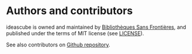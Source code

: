# Authors and contributors

ideascube is owned and maintained by
[Bibliothèques Sans Frontières](http://www.bibliosansfrontieres.org/), and
published under the terms of MIT license (see
[LICENSE](https://github.com/ideascube/ideascube/blob/master/LICENSE)).

See also contributors on [Github repository](https://github.com/ideascube/ideascube/graphs/contributors).
